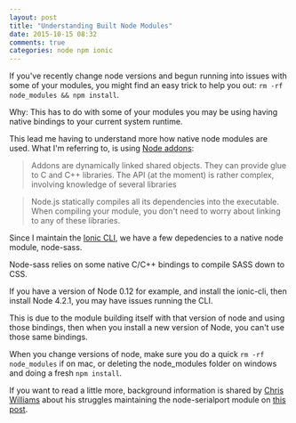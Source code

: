 ```yaml
---
layout: post
title: "Understanding Built Node Modules"
date: 2015-10-15 08:32
comments: true
categories: node npm ionic
---
```


If you've recently change node versions and begun running into issues with some of your modules, you might find an easy trick to help you out: `rm -rf node_modules && npm install`.

Why: This has to do with some of your modules you may be using having native bindings to your current system runtime.

This lead me having to understand more how native node modules are used. What I'm referring to, is using [Node addons](https://nodejs.org/api/addons.html):

> Addons are dynamically linked shared objects. They can provide glue to C and C++ libraries. The API (at the moment) is rather complex, involving knowledge of several libraries

> Node.js statically compiles all its dependencies into the executable. When compiling your module, you don't need to worry about linking to any of these libraries.

Since I maintain the [Ionic CLI](https://github.com/driftyco/ionic-cli), we have a few depedencies to a native node module, node-sass.

Node-sass relies on some native C/C++ bindings to compile SASS down to CSS.

If you have a version of Node 0.12 for example, and install the ionic-cli, then install Node 4.2.1, you may have issues running the CLI.

This is due to the module building itself with that version of node and using those bindings, then when you install a new version of Node, you can't use those same bindings.

When you change versions of node, make sure you do a quick `rm -rf node_modules` if on mac, or deleting the node_modules folder on windows and doing a fresh `npm install`.

If you want to read a little more, background information is shared by [Chris Williams](http://twitter.com/voodootikigod) about his struggles maintaining the node-serialport module on [this post](http://www.voodootikigod.com/on-maintaining-a-native-node-module/).
